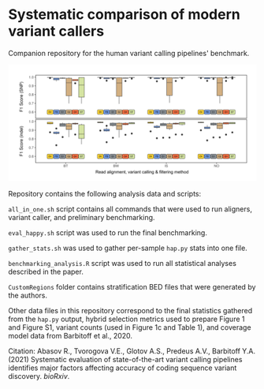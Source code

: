 # Systematic comparison of modern variant callers
Companion repository for the human variant calling pipelines' benchmark. 

![Main statistics of pipelines' performance](./F1.png)

Repository contains the following analysis data and scripts:

`all_in_one.sh` script contains all commands that were used to run aligners, variant caller, and preliminary benchmarking.

`eval_happy.sh` script was used to run the final benchmarking.

`gather_stats.sh` was used to gather per-sample `hap.py` stats into one file.

`benchmarking_analysis.R` script was used to run all statistical analyses described in the paper.

`CustomRegions` folder contains stratification BED files that were generated by the authors.

Other data files in this repository correspond to the final statistics gathered from the `hap.py` output, hybrid selection metrics used to prepare Figure 1 and Figure S1, variant counts (used in Figure 1c and Table 1), and coverage model data from Barbitoff et al., 2020.

Citation: Abasov R., Tvorogova V.E., Glotov A.S., Predeus A.V., Barbitoff Y.A. (2021) Systematic evaluation of state-of-the-art variant calling pipelines identifies major factors affecting accuracy of coding sequence variant discovery. *bioRxiv*. 
